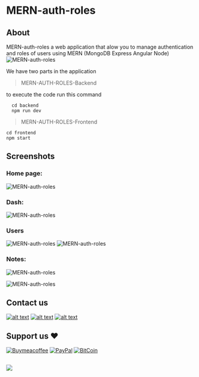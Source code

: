 # MERN-auth-roles

## About

MERN-auth-roles a web application that alow you to manage authentication and roles of users using MERN (MongoDB Express Angular Node) 
![MERN-auth-roles](https://i.imgur.com/7J6c8Rf.png)

We have two parts in the application
  > MERN-AUTH-ROLES-Backend
  
  to execute the code run this command
  ```
    cd backend
    npm run dev
  ```
  
  > MERN-AUTH-ROLES-Frontend
  ```
  cd frontend
  npm start
  ```
## Screenshots

### Home page:
![MERN-auth-roles](https://i.imgur.com/mdgQyZl.png)

### Dash:
![MERN-auth-roles](https://i.imgur.com/gtNEg1i.png)

### Users
![MERN-auth-roles](https://i.imgur.com/om4vVoP.png)
![MERN-auth-roles](https://i.imgur.com/blwnrf2.png)
### Notes:
![MERN-auth-roles](https://i.imgur.com/H6bnSRm.png)

![MERN-auth-roles](https://i.imgur.com/08gyywr.png)


## Contact us
[![alt text][1.1]][1]
[![alt text][2.1]][2]
[![alt text][3.1]][3]

## Support us ❤️
[![Buymeacoffee](https://badgen.net/badge/icon/buymeacoffee?icon=buymeacoffee&label)](https://www.buymeacoffee.com/Adel.benyahia/)
[![PayPal](https://badgen.net/badge/icon/PayPal?icon=https://simpleicons.now.sh/paypal/fff&label)](https://www.paypal.com/paypalme/adelbenyahia)
[![BitCoin](https://badgen.net/badge/icon/bitcoin?icon=bitcoin&label)](bitcoin:1PstR1HYTG8FbVRR7YZhQftYumVAURXuq7?label=Quranipfs&message=Payment%20to%20Quranipfs)
##
![](https://komarev.com/ghpvc/?username=adelpro&style=flat-squar&color=brightgreen)

[1.1]: http://i.imgur.com/tXSoThF.png (twitter icon with padding)
[2.1]: http://i.imgur.com/P3YfQoD.png (facebook icon with padding)
[3.1]: http://i.imgur.com/0o48UoR.png (github icon with padding)
[1]: https://www.twitter.com/adelpro
[2]: https://www.facebook.com/adel.benyahia
[3]: https://github.com/adelpro


